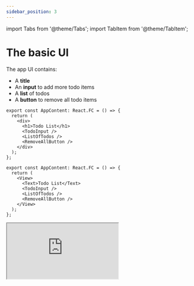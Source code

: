 ```yaml
---
sidebar_position: 3
---
```


import Tabs from '@theme/Tabs';
import TabItem from '@theme/TabItem';

# The basic UI

The app UI contains:

* A **title**
* An **input** to add more todo items
* A **list** of todos
* A **button** to remove all todo items

<Tabs>
<TabItem value="rw" label="React Web">

```tsx title="AppContent.tsx"
export const AppContent: React.FC = () => {
  return (
    <div>
      <h1>Todo List</h1>
      <TodoInput />
      <ListOfTodos />        
      <RemoveAllButton />
    </div>
  );
};
```

</TabItem>
<TabItem value="rn" label="React Native">

```tsx title="AppContent.tsx"
export const AppContent: React.FC = () => {
  return (
    <View>
      <Text>Todo List</Text>
      <TodoInput />
      <ListOfTodos />
      <RemoveAllButton />
    </View>
  );
};
```

</TabItem>
</Tabs>

<iframe
src="https://codesandbox.io/embed/cgq5rs?view=preview&module=%2Fsrc%2FApp.tsx&hidenavigation=1&fontsize=12.5&editorsize=55&previewwindow=browser&hidedevtools=1&hidenavigation=1"
style={{ width:'100%', height: '360px', borderRight:'1px solid black' }}
title="counter-async-redux-example"
sandbox="allow-forms allow-modals allow-popups allow-presentation allow-same-origin allow-scripts"
/>

<br></br>
<br></br>

Let's detail below the components: `TodoInput`, `ListOfTodos` and `RemoveAllButton`.

## TodoInput

The `TodoInput` component is a simple input field that allows the user to type a new todo item,
and then press `Enter` or click a button to add it to the list.

<Tabs>
<TabItem value="rw" label="React Web">

```tsx title="AppContent.tsx"
const TodoInput: React.FC = () => {

  const [inputText, setInputText] = useState<string>('');
  
  const store = useStore(); 
  async function sendInputToStore(text: string) {
    const status = await store.dispatchAndWait(new AddTodoAction(text))
    if (status.isCompletedOk) setInputText(''); 
  }
  
  return (
    <div>      
      <TextField value={inputText}
        onChange={(e) => { setInputText(e.target.value); }}
        onKeyDown={(e) => { if (e.key === 'Enter') sendInputToStore(inputText); }}
      />
      
      <Button onClick={() => sendInputToStore(inputText)}>Add</Button>
    </div>
  );
};
```

</TabItem>
<TabItem value="rn" label="React Native">

```tsx title="AppContent.tsx"
const TodoInput: React.FC = () => {

  const [inputText, setInputText] = useState<string>('');
    
  const store = useStore();
  async function sendInputToStore(text: string) {
    let status = await store.dispatchAndWait(new AddTodoAction(text));
    if (status.isCompletedOk) setInputText(''); 
  }

  return (
    <View>          
      <TextInput
        placeholder={'Type here...'}
        value={inputText}          
        onChangeText={(text) => { setInputText(text); }}
        onSubmitEditing={() => sendInputToStore(inputText)}
      />

      <TouchableOpacity onPress={() => sendInputToStore(inputText)}>
        <Text>Add</Text>
      </TouchableOpacity>
    </View>          
  );
};
```

</TabItem>
</Tabs>

As you can see above, the `sendInputToStore` function is called whenever the user presses `Enter`
or clicks the "Add" button. This function uses the `useStore` hook to get a reference to the store,
and then dispatches an `AddTodoAction` with the input text.

A simplified version of the `sendInputToStore` could simply use the store's `dispatch`
method:

```tsx
async function sendInputToStore(text: string) {
  store.dispatch(new AddTodoAction(text));     
}
```

However, when the action succeeds, we want to clear the input field. To do this, we need
to **wait** until the action is completed, check if it completed **successfully**, and then clear
the input field with `setInputText('')`.

This is why instead of `dispatch` we want to use the `dispatchAndWait` method.
It returns a `Promise` that completes when the action is completed.
If we await it we get a status of type `ActionStatus`
that tells us if the action was successful or not.

In other words, we get the `status`,
and if `status.isCompletedOk` is true we can clear the input field:

```tsx
async function sendInputToStore(text: string) {
  let status = await store.dispatchAndWait(new AddTodoAction(text));
  if (status.isCompletedOk) setInputText(''); 
}
```

# Try it yourself

Type "Buy food" in the input, and press the `Add` button or the `Enter` key.
Try adding other todo items.
Then remove all of them by clicking the `Remove All` button.

To see all files in this project, 
click the "hamburger icon" in the top left corner of the code editor. 
The state classes are in file `State.ts`, 
while the store, actions and components are in the `App.tsx` file.

<iframe
src="https://codesandbox.io/embed/cgq5rs?view=split&module=%2Fsrc%2FApp.tsx&hidenavigation=1&fontsize=12.5&editorsize=55&previewwindow=browser"
style={{ width:'100%', height: '650px', border:'5px solid #58B87A', borderRadius: '4px' }}
title="counter-async-redux-example"
sandbox="allow-forms allow-modals allow-popups allow-presentation allow-same-origin allow-scripts"
/>
